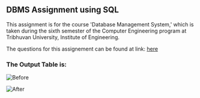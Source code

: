 ## DBMS Assignment using SQL

This assignment is for the course 'Database Management System,' which is taken during the sixth semester of the Computer Engineering program at Tribhuvan University, Institute of Engineering.

The questions for this assignement can be found at link: [here](https://tinyurl.com/cnxypw3e) 

### The Output Table is:
![Before](https://i.imgur.com/5988ZZ6.png)

![After](https://i.imgur.com/xSl2aix.png)
